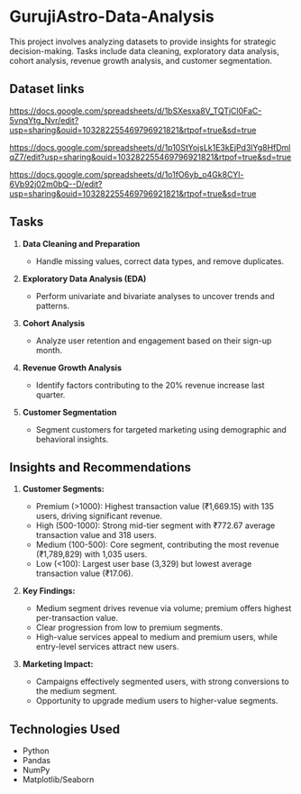 # GurujiAstro-Data-Analysis
This project involves analyzing datasets to provide insights for strategic decision-making. Tasks include data cleaning, exploratory data analysis, cohort analysis, revenue growth analysis, and customer segmentation.
## Dataset links
https://docs.google.com/spreadsheets/d/1bSXesxa8V_TQTjCl0FaC-5vnqYtg_Nvr/edit?usp=sharing&ouid=103282255469796921821&rtpof=true&sd=true

https://docs.google.com/spreadsheets/d/1p10StYojsLk1E3kEjPd3lYg8HfDmlqZ7/edit?usp=sharing&ouid=103282255469796921821&rtpof=true&sd=true

https://docs.google.com/spreadsheets/d/1o1fO6yb_o4Gk8CYl-6Vb92j02m0bQ--D/edit?usp=sharing&ouid=103282255469796921821&rtpof=true&sd=true

## Tasks
1. **Data Cleaning and Preparation**  
   - Handle missing values, correct data types, and remove duplicates.

2. **Exploratory Data Analysis (EDA)**  
   - Perform univariate and bivariate analyses to uncover trends and patterns.

3. **Cohort Analysis**  
   - Analyze user retention and engagement based on their sign-up month.

4. **Revenue Growth Analysis**  
   - Identify factors contributing to the 20% revenue increase last quarter.

5. **Customer Segmentation**  
   - Segment customers for targeted marketing using demographic and behavioral insights.
## Insights and Recommendations
1. **Customer Segments:**
   - Premium (>1000): Highest transaction value (₹1,669.15) with 135 users, driving significant revenue.
   - High (500-1000): Strong mid-tier segment with ₹772.67 average transaction value and 318 users.
   - Medium (100-500): Core segment, contributing the most revenue (₹1,789,829) with 1,035 users.
   - Low (<100): Largest user base (3,329) but lowest average transaction value (₹17.06).

2. **Key Findings:**
   - Medium segment drives revenue via volume; premium offers highest per-transaction value.
   - Clear progression from low to premium segments.
   - High-value services appeal to medium and premium users, while entry-level services attract new users.

3. **Marketing Impact:**
   - Campaigns effectively segmented users, with strong conversions to the medium segment.
   - Opportunity to upgrade medium users to higher-value segments.

## Technologies Used
- Python
- Pandas
- NumPy
- Matplotlib/Seaborn
